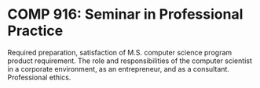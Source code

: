# COMP 916: Seminar in Professional Practice

Required preparation, satisfaction of M.S. computer science program product requirement. The role and responsibilities of the computer scientist in a corporate environment, as an entrepreneur, and as a consultant. Professional ethics.